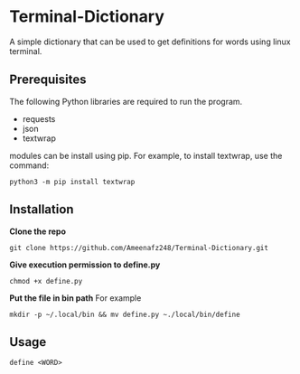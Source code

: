 # Terminal-Dictionary
A simple dictionary that can be used to get definitions for words using linux terminal.
## Prerequisites
The following Python libraries are required to run the program.
- requests
- json
- textwrap

modules can be install using pip. For example, to install textwrap, use the command:
```
python3 -m pip install textwrap
```
## Installation
**Clone the repo** 
```
git clone https://github.com/Ameenafz248/Terminal-Dictionary.git
```
**Give execution permission to define.py** 
```
chmod +x define.py
```
**Put the file in bin path**
For example
``` 
mkdir -p ~/.local/bin && mv define.py ~./local/bin/define
```
## Usage
```
define <WORD>
```
